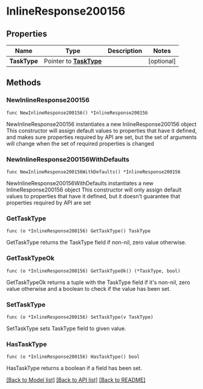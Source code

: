 # InlineResponse200156

## Properties

Name | Type | Description | Notes
------------ | ------------- | ------------- | -------------
**TaskType** | Pointer to [**TaskType**](taskType.md) |  | [optional] 

## Methods

### NewInlineResponse200156

`func NewInlineResponse200156() *InlineResponse200156`

NewInlineResponse200156 instantiates a new InlineResponse200156 object
This constructor will assign default values to properties that have it defined,
and makes sure properties required by API are set, but the set of arguments
will change when the set of required properties is changed

### NewInlineResponse200156WithDefaults

`func NewInlineResponse200156WithDefaults() *InlineResponse200156`

NewInlineResponse200156WithDefaults instantiates a new InlineResponse200156 object
This constructor will only assign default values to properties that have it defined,
but it doesn't guarantee that properties required by API are set

### GetTaskType

`func (o *InlineResponse200156) GetTaskType() TaskType`

GetTaskType returns the TaskType field if non-nil, zero value otherwise.

### GetTaskTypeOk

`func (o *InlineResponse200156) GetTaskTypeOk() (*TaskType, bool)`

GetTaskTypeOk returns a tuple with the TaskType field if it's non-nil, zero value otherwise
and a boolean to check if the value has been set.

### SetTaskType

`func (o *InlineResponse200156) SetTaskType(v TaskType)`

SetTaskType sets TaskType field to given value.

### HasTaskType

`func (o *InlineResponse200156) HasTaskType() bool`

HasTaskType returns a boolean if a field has been set.


[[Back to Model list]](../README.md#documentation-for-models) [[Back to API list]](../README.md#documentation-for-api-endpoints) [[Back to README]](../README.md)


